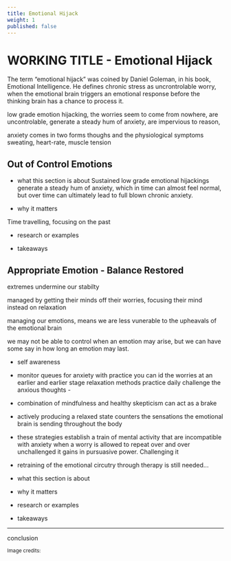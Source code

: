 ```yaml
---
title: Emotional Hijack
weight: 1
published: false
---
```


# WORKING TITLE - Emotional Hijack

The term “emotional hijack” was coined by Daniel Goleman, in his book, Emotional Intelligence. 
He defines chronic stress as uncrontrolable worry, when the emotional brain triggers an emotional response before the thinking brain has a chance to process it.

low grade emotion hijacking, the worries seem to come from nowhere, are uncontrolable, generate a steady hum of anxiety, are impervious to reason, 

anxiety comes in two forms thoughs and the physiological symptoms sweating, heart-rate, muscle tension


## Out of Control Emotions 

- what this section is about
Sustained low grade emotional hijackings generate a steady hum of anxiety, which in time can almost feel normal, but over time can ultimately lead to full blown chronic anxiety.

- why it matters


Time travelling, focusing on the past

- research or examples

- takeaways



## Appropriate Emotion - Balance Restored

extremes undermine our stabilty

managed by getting their minds off their worries, focusing their mind instead on relaxation

managing our emotions, means we are less vunerable to the upheavals of the emotional brain

we may not be able to control when an emotion may arise, but we can have some say in how long an emotion  may last.

- self awareness
- monitor queues for anxiety
with practice you can id the worries at an earlier and earlier stage
relaxation methods
practice daily
challenge the anxious thoughts -
- combination of mindfulness and healthy skepticism can act as a brake
- actively producing a relaxed state counters the sensations the emotional brain is sending throughout the body
- these strategies establish a train of mental activity that are incompatible with anxiety
when a worry is allowed to repeat over and over unchallenged it gains in pursuasive power. Challenging it 
- retraining of the emotional circutry through therapy is still needed...

- what this section is about
- why it matters
- research or examples
- takeaways

***

conclusion

<small>Image credits:</small>
